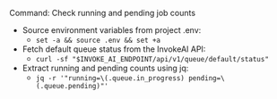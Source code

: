 Command: Check running and pending job counts

- Source environment variables from project .env:
  - `set -a && source .env && set +a`
- Fetch default queue status from the InvokeAI API:
  - `curl -sf "$INVOKE_AI_ENDPOINT/api/v1/queue/default/status"`
- Extract running and pending counts using jq:
  - `jq -r '"running=\(.queue.in_progress) pending=\(.queue.pending)"'`
